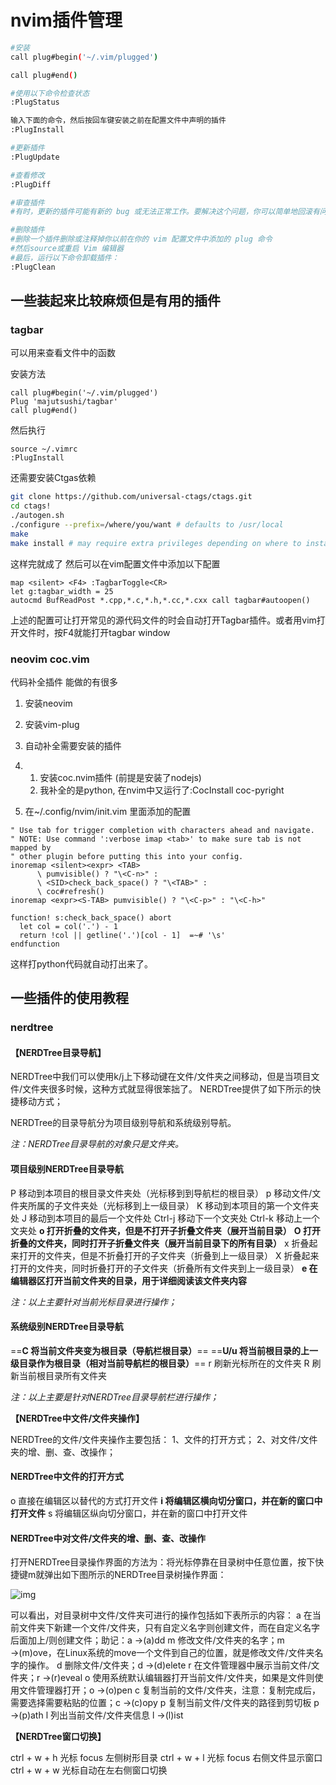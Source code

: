 

# nvim插件管理


```bash
#安装
call plug#begin('~/.vim/plugged')

call plug#end()

#使用以下命令检查状态
:PlugStatus

输入下面的命令，然后按回车键安装之前在配置文件中声明的插件
:PlugInstall

#更新插件
:PlugUpdate

#查看修改
:PlugDiff

#审查插件
#有时，更新的插件可能有新的 bug 或无法正常工作。要解决这个问题，你可以简单地回滚有问题的插件。输入 :PlugDiff 命令，然后按回车键查看上次 :PlugUpdate的更改，并在每个段落上按 X将每个插件回滚到更新前的前一个状态。

#删除插件
#删除一个插件删除或注释掉你以前在你的 vim 配置文件中添加的 plug 命令
#然后source或重启 Vim 编辑器
#最后，运行以下命令卸载插件：
:PlugClean
```

## 一些装起来比较麻烦但是有用的插件

### tagbar

可以用来查看文件中的函数 

安装方法

```
call plug#begin('~/.vim/plugged')
Plug 'majutsushi/tagbar'
call plug#end()
```

然后执行

```
source ~/.vimrc
:PlugInstall
```

还需要安装Ctgas依赖

```bash
git clone https://github.com/universal-ctags/ctags.git
cd ctags!
./autogen.sh
./configure --prefix=/where/you/want # defaults to /usr/local
make
make install # may require extra privileges depending on where to install
```

这样完就成了
然后可以在vim配置文件中添加以下配置

```
map <silent> <F4> :TagbarToggle<CR> 
let g:tagbar_width = 25
autocmd BufReadPost *.cpp,*.c,*.h,*.cc,*.cxx call tagbar#autoopen() 
```

上述的配置可让打开常见的源代码文件的时会自动打开Tagbar插件。或者用vim打开文件时，按F4就能打开tagbar window



###  neovim coc.vim

代码补全插件 能做的有很多

1. 安装neovim

2. 安装vim-plug

3. 自动补全需要安装的插件

4. 1. 安装coc.nvim插件 (前提是安装了nodejs)
   2. 我补全的是python, 在nvim中又运行了:CocInstall coc-pyright

5. 在~/.config/nvim/init.vim 里面添加的配置

```text
" Use tab for trigger completion with characters ahead and navigate.
" NOTE: Use command ':verbose imap <tab>' to make sure tab is not mapped by
" other plugin before putting this into your config.
inoremap <silent><expr> <TAB>
      \ pumvisible() ? "\<C-n>" :
      \ <SID>check_back_space() ? "\<TAB>" :
      \ coc#refresh()
inoremap <expr><S-TAB> pumvisible() ? "\<C-p>" : "\<C-h>"

function! s:check_back_space() abort
  let col = col('.') - 1
  return !col || getline('.')[col - 1]  =~# '\s'
endfunction
```

这样打python代码就自动打出来了。

## 一些插件的使用教程

### nerdtree

#### **【NERDTree目录导航】**

NERDTree中我们可以使用k/j上下移动键在文件/文件夹之间移动，但是当项目文件/文件夹很多时候，这种方式就显得很笨拙了。
NERDTree提供了如下所示的快捷移动方式；

NERDTree的目录导航分为项目级别导航和系统级别导航。

*注：NERDTree目录导航的对象只是文件夹。*

#### **项目级别NERDTree目录导航**

P 移动到本项目的根目录文件夹处（光标移到到导航栏的根目录）
p 移动文件/文件夹所属的子文件夹处（光标移到上一级目录）
K 移动到本项目的第一个文件夹处
J 移动到本项目的最后一个文件处
Ctrl-j 移动下一个文夹处
Ctrl-k 移动上一个文夹处
**o 打开折叠的文件夹，但是不打开子折叠文件夹（展开当前目录）**
**O 打开折叠的文件夹，同时打开子折叠文件夹（展开当前目录下的所有目录）**
x 折叠起来打开的文件夹，但是不折叠打开的子文件夹（折叠到上一级目录）
X 折叠起来打开的文件夹，同时折叠打开的子文件夹（折叠所有文件夹到上一级目录）
**e 在编辑器区打开当前文件夹的目录，用于详细阅读该文件夹内容**

*注：以上主要针对当前光标目录进行操作；*

#### **系统级别NERDTree目录导航**

==**C 将当前文件夹变为根目录（导航栏根目录）**==
==**U/u 将当前根目录的上一级目录作为根目录（相对当前导航栏的根目录）**==
r 刷新光标所在的文件夹
R 刷新当前根目录所有文件夹

*注：以上主要是针对NERDTree目录导航栏进行操作；*

**【NERDTree中文件/文件夹操作】**

NERDTree的文件/文件夹操作主要包括：
1、文件的打开方式；
2、对文件/文件夹的增、删、查、改操作；

#### **NERDTree中文件的打开方式**

o 直接在编辑区以替代的方式打开文件
**i 将编辑区横向切分窗口，并在新的窗口中打开文件**
s 将编辑区纵向切分窗口，并在新的窗口中打开文件

#### **NERDTree中对文件/文件夹的增、删、查、改操作**

打开NERDTree目录操作界面的方法为：将光标停靠在目录树中任意位置，按下快捷键m就弹出如下图所示的NERDTree目录树操作界面：

![img](https://img2022.cnblogs.com/blog/333765/202209/333765-20220926142919051-1623748769.jpg)

可以看出，对目录树中文件/文件夹可进行的操作包括如下表所示的内容：
a 在当前文件夹下新建一个文件/文件夹，只有自定义名字则创建文件，而在自定义名字后面加上/则创建文件；助记：a →(a)dd
m 修改文件/文件夹的名字；m →(m)ove，在Linux系统的move一个文件到自己的位置，就是修改文件/文件夹名字的操作。
d 删除文件/文件夹；d →(d)elete
r 在文件管理器中展示当前文件/文件夹；r →(r)eveal
o 使用系统默认编辑器打开当前文件/文件夹，如果是文件则使用文件管理器打开；o →(o)pen
c 复制当前的文件/文件夹，注意：复制完成后，需要选择需要粘贴的位置；c →(c)opy
p 复制当前文件/文件夹的路径到剪切板 p →(p)ath
l 列出当前文件/文件夹信息 l →(l)ist

**【NERDTree窗口切换】**

ctrl + w + h 光标 focus 左侧树形目录
ctrl + w + l 光标 focus 右侧文件显示窗口
ctrl + w + w 光标自动在左右侧窗口切换

